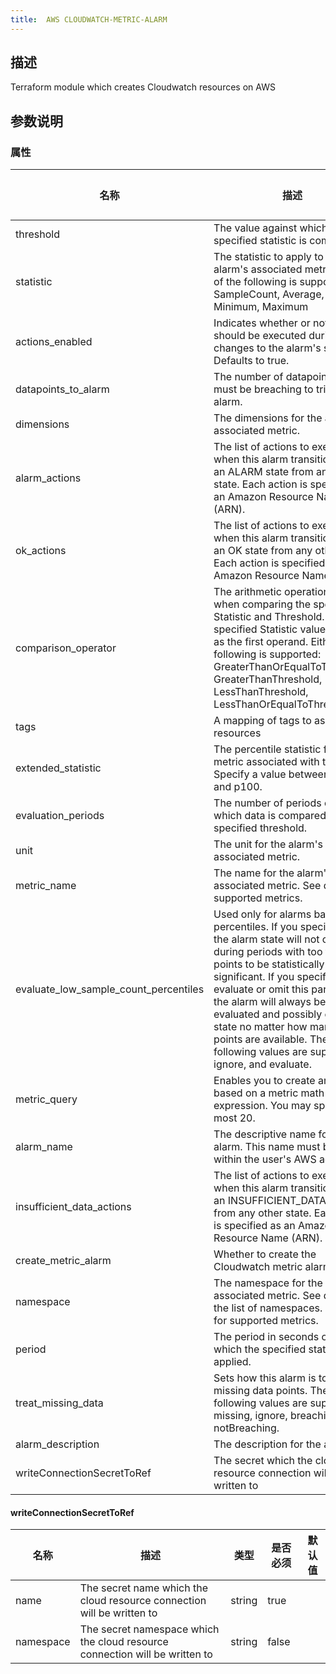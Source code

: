 ```yaml
---
title:  AWS CLOUDWATCH-METRIC-ALARM
---
```


## 描述

Terraform module which creates Cloudwatch resources on AWS

## 参数说明


### 属性

 名称 | 描述 | 类型 | 是否必须 | 默认值 
 ------------ | ------------- | ------------- | ------------- | ------------- 
 threshold | The value against which the specified statistic is compared. | number | true |  
 statistic | The statistic to apply to the alarm's associated metric. Either of the following is supported: SampleCount, Average, Sum, Minimum, Maximum | string | false |  
 actions_enabled | Indicates whether or not actions should be executed during any changes to the alarm's state. Defaults to true. | bool | false |  
 datapoints_to_alarm | The number of datapoints that must be breaching to trigger the alarm. | number | false |  
 dimensions | The dimensions for the alarm's associated metric. | any | false |  
 alarm_actions | The list of actions to execute when this alarm transitions into an ALARM state from any other state. Each action is specified as an Amazon Resource Name (ARN). | list(string) | false |  
 ok_actions | The list of actions to execute when this alarm transitions into an OK state from any other state. Each action is specified as an Amazon Resource Name (ARN). | list(string) | false |  
 comparison_operator | The arithmetic operation to use when comparing the specified Statistic and Threshold. The specified Statistic value is used as the first operand. Either of the following is supported: GreaterThanOrEqualToThreshold, GreaterThanThreshold, LessThanThreshold, LessThanOrEqualToThreshold. | string | true |  
 tags | A mapping of tags to assign to all resources | map(string) | false |  
 extended_statistic | The percentile statistic for the metric associated with the alarm. Specify a value between p0.0 and p100. | string | false |  
 evaluation_periods | The number of periods over which data is compared to the specified threshold. | number | true |  
 unit | The unit for the alarm's associated metric. | string | false |  
 metric_name | The name for the alarm's associated metric. See docs for supported metrics. | string | false |  
 evaluate_low_sample_count_percentiles | Used only for alarms based on percentiles. If you specify ignore, the alarm state will not change during periods with too few data points to be statistically significant. If you specify evaluate or omit this parameter, the alarm will always be evaluated and possibly change state no matter how many data points are available. The following values are supported: ignore, and evaluate. | string | false |  
 metric_query | Enables you to create an alarm based on a metric math expression. You may specify at most 20. | any | false |  
 alarm_name | The descriptive name for the alarm. This name must be unique within the user's AWS account. | string | true |  
 insufficient_data_actions | The list of actions to execute when this alarm transitions into an INSUFFICIENT_DATA state from any other state. Each action is specified as an Amazon Resource Name (ARN). | list(string) | false |  
 create_metric_alarm | Whether to create the Cloudwatch metric alarm | bool | false |  
 namespace | The namespace for the alarm's associated metric. See docs for the list of namespaces. See docs for supported metrics. | string | false |  
 period | The period in seconds over which the specified statistic is applied. | string | false |  
 treat_missing_data | Sets how this alarm is to handle missing data points. The following values are supported: missing, ignore, breaching and notBreaching. | string | false |  
 alarm_description | The description for the alarm. | string | false |  
 writeConnectionSecretToRef | The secret which the cloud resource connection will be written to | [writeConnectionSecretToRef](#writeConnectionSecretToRef) | false |  


#### writeConnectionSecretToRef

 名称 | 描述 | 类型 | 是否必须 | 默认值 
 ------------ | ------------- | ------------- | ------------- | ------------- 
 name | The secret name which the cloud resource connection will be written to | string | true |  
 namespace | The secret namespace which the cloud resource connection will be written to | string | false |  
